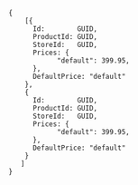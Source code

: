     {
        [{      
          Id:        GUID,
          ProductId: GUID,
          StoreId:   GUID,
          Prices: {
            	"default": 399.95,
          },
          DefaultPrice: "default"
        },
        {
          Id:        GUID,
          ProductId: GUID,
          StoreId:   GUID,
          Prices: {
            	"default": 399.95,
          },
          DefaultPrice: "default"
        }
       ]
    }
